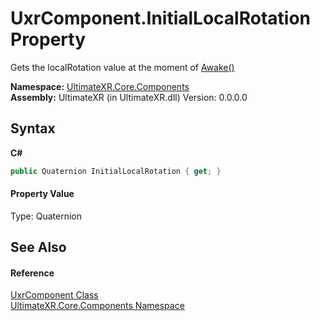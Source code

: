 # UxrComponent.InitialLocalRotation Property 
 

Gets the localRotation value at the moment of <a href="M_UltimateXR_Core_Components_UxrComponent_Awake">Awake()</a>

**Namespace:**&nbsp;<a href="N_UltimateXR_Core_Components">UltimateXR.Core.Components</a><br />**Assembly:**&nbsp;UltimateXR (in UltimateXR.dll) Version: 0.0.0.0

## Syntax

**C#**<br />
``` C#
public Quaternion InitialLocalRotation { get; }
```


#### Property Value
Type: Quaternion

## See Also


#### Reference
<a href="T_UltimateXR_Core_Components_UxrComponent">UxrComponent Class</a><br /><a href="N_UltimateXR_Core_Components">UltimateXR.Core.Components Namespace</a><br />